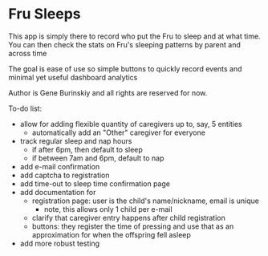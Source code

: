 # Fru Sleeps

This app is simply there to record who put the Fru to sleep and at what time.
You can then check the stats on Fru's sleeping patterns by parent and across time

The goal is ease of use so simple buttons to quickly record events
and minimal yet useful dashboard analytics


Author is Gene Burinskiy and all rights are reserved for now.

To-do list:

- allow for adding flexible quantity of caregivers up to, say, 5 entities
    - automatically add an "Other" caregiver for everyone
- track regular sleep and nap hours
    - if after 6pm, then default to sleep
    - if between 7am and 6pm, default to nap
- add e-mail confirmation
- add captcha to registration
- add time-out to sleep time confirmation page
- add documentation for
    - registration page: user is the child's name/nickname, email is unique
        - note, this allows only 1 child per e-mail
    - clarify that caregiver entry happens after child registration
    - buttons: they register the time of pressing and use that as an approximation for when the offspring fell asleep
- add more robust testing